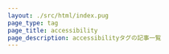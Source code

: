 ```yaml
---
layout: ./src/html/index.pug
page_type: tag
page_title: accessibility
page_description: accessibilityタグの記事一覧
---
```


